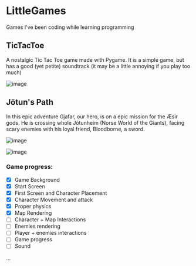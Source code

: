 # LittleGames
Games I've been coding while learning programming

## TicTacToe
A nostalgic Tic Tac Toe game made with Pygame. It is a simple game, but has a good (yet petite) soundtrack (it may be a little annoying if you play too much)

![image](https://user-images.githubusercontent.com/61962950/96192192-e5457480-0f1b-11eb-9f88-71706133ae3b.png)


## Jötun's Path 
In this epic adventure Gjafar, our hero, is on a epic mission for the Æsir gods. He is crossing whole Jôtunheim (Norse World of the Giants), facing scary enemies with his loyal friend, Bloodborne, a sword.

![image](https://user-images.githubusercontent.com/61962950/96200889-8559c880-0f31-11eb-80fd-28b6443e5e89.png)

![image](https://user-images.githubusercontent.com/61962950/96373864-924f0580-1145-11eb-8e14-8fac4f7b73aa.png)

### Game progress:
- [x] Game Background
- [X] Start Screen
- [X] First Screen and Character Placement
- [X] Character Movement and attack
- [x] Proper physics
- [x] Map Rendering
- [ ] Character + Map Interactions
- [ ] Enemies rendering
- [ ] Player + enemies interactions
- [ ] Game progress
- [ ] Sound

...
